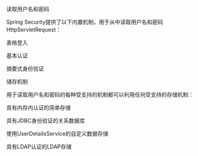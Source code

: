 读取用户名和密码

Spring Security提供了以下内置机制，用于从中读取用户名和密码HttpServletRequest：

表格登入

基本认证

摘要式身份验证

储存机制

用于读取用户名和密码的每种受支持的机制都可以利用任何受支持的存储机制：

具有内存内认证的简单存储

具有JDBC身份验证的关系数据库

使用UserDetailsS​​ervice的自定义数据存储

具有LDAP认证的LDAP存储